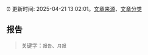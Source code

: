 :alarm_clock: 更新时间: 2025-04-21 13:02:01。[文章来源](/README.md)、[文章分类](/TAGS.md)

## 报告


> 关键字：`报告`、`月报`



